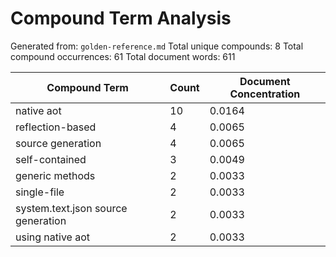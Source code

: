# Compound Term Analysis

Generated from: `golden-reference.md`
Total unique compounds: 8
Total compound occurrences: 61
Total document words: 611

| Compound Term | Count | Document Concentration |
|---------------|-------|------------------------|
| native aot | 10 | 0.0164 |
| reflection-based | 4 | 0.0065 |
| source generation | 4 | 0.0065 |
| self-contained | 3 | 0.0049 |
| generic methods | 2 | 0.0033 |
| single-file | 2 | 0.0033 |
| system.text.json source generation | 2 | 0.0033 |
| using native aot | 2 | 0.0033 |
